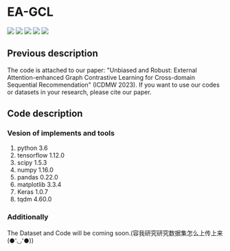 # EA-GCL

<p align="left">
  <img src='https://img.shields.io/badge/python-3.6+-blue'>
  <img src='https://img.shields.io/badge/Tensorflow-1.12+-blue'>
  <img src='https://img.shields.io/badge/NumPy-1.16-brightgreen'>
  <img src='https://img.shields.io/badge/pandas-0.22.0-brightgreen'>
  <img src='https://img.shields.io/badge/scipy-1.5.3-brightgreen'>
</p> 

## **Previous description**
The code is attached to our paper: "Unbiased and Robust: External Attention-enhanced Graph Contrastive Learning for Cross-domain Sequential Recommendation" (ICDMW 2023). If you want to use our codes or datasets in your research, please cite our paper.
## **Code description**
### **Vesion of implements and tools**
1. python 3.6
2. tensorflow 1.12.0
3. scipy 1.5.3
4. numpy 1.16.0
5. pandas 0.22.0
6. matplotlib 3.3.4
7. Keras 1.0.7
8. tqdm 4.60.0  

### **Additionally**
The Dataset and Code will be coming soon.(容我研究研究数据集怎么上传上来(●'◡'●))
